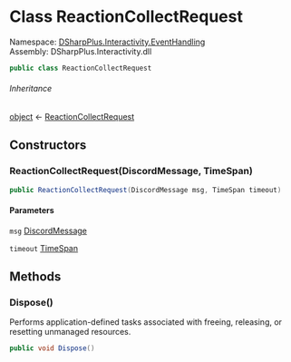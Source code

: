 # Class ReactionCollectRequest

Namespace: [DSharpPlus.Interactivity.EventHandling](DSharpPlus.Interactivity.EventHandling.md)  
Assembly: DSharpPlus.Interactivity.dll

```csharp
public class ReactionCollectRequest
```

###### Inheritance

[object](https://learn.microsoft.com/dotnet/api/system.object) ← 
[ReactionCollectRequest](DSharpPlus.Interactivity.EventHandling.ReactionCollectRequest.md)

## Constructors

### <a id="DSharpPlus_Interactivity_EventHandling_ReactionCollectRequest__ctor_DSharpPlus_Entities_DiscordMessage_System_TimeSpan_"></a>ReactionCollectRequest\(DiscordMessage, TimeSpan\)

```csharp
public ReactionCollectRequest(DiscordMessage msg, TimeSpan timeout)
```

#### Parameters

`msg` [DiscordMessage](DSharpPlus.Entities.DiscordMessage.md)

`timeout` [TimeSpan](https://learn.microsoft.com/dotnet/api/system.timespan)

## Methods

### <a id="DSharpPlus_Interactivity_EventHandling_ReactionCollectRequest_Dispose"></a>Dispose\(\)

Performs application-defined tasks associated with freeing, releasing, or resetting unmanaged resources.

```csharp
public void Dispose()
```

